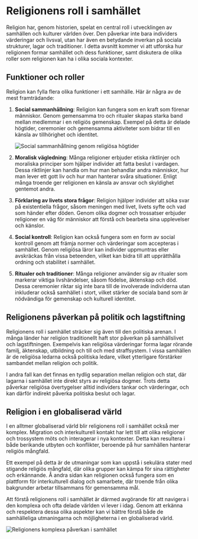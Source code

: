 # Religionens roll i samhället

Religion har, genom historien, spelat en central roll i utvecklingen av samhällen och kulturer världen över. Den påverkar inte bara individers värderingar och livsval, utan har även en betydande inverkan på sociala strukturer, lagar och traditioner. I detta avsnitt kommer vi att utforska hur religionen formar samhället och dess funktioner, samt diskutera de olika roller som religionen kan ha i olika sociala kontexter.

## Funktioner och roller

Religion kan fylla flera olika funktioner i ett samhälle. Här är några av de mest framträdande:

1. **Social sammanhållning**: Religion kan fungera som en kraft som förenar människor. Genom gemensamma tro och ritualer skapas starka band mellan medlemmar i en religiös gemenskap. Exempel på detta är delade högtider, ceremonier och gemensamma aktiviteter som bidrar till en känsla av tillhörighet och identitet.

   ![Social sammanhållning genom religiösa högtider](länk_till_bild_av_religiös_högtid)

2. **Moralisk vägledning**: Många religioner erbjuder etiska riktlinjer och moraliska principer som hjälper individer att fatta beslut i vardagen. Dessa riktlinjer kan handla om hur man behandlar andra människor, hur man lever ett gott liv och hur man hanterar svåra situationer. Enligt många troende ger religionen en känsla av ansvar och skyldighet gentemot andra.

3. **Förklaring av livets stora frågor**: Religion hjälper individer att söka svar på existentiella frågor, såsom meningen med livet, livets syfte och vad som händer efter döden. Genom olika dogmer och trossatser erbjuder religioner en väg för människor att förstå och bearbeta sina upplevelser och känslor.

4. **Social kontroll**: Religion kan också fungera som en form av social kontroll genom att främja normer och värderingar som accepteras i samhället. Genom religiösa läror kan individer uppmuntras eller avskräckas från vissa beteenden, vilket kan bidra till att upprätthålla ordning och stabilitet i samhället.

5. **Ritualer och traditioner**: Många religioner använder sig av ritualer som markerar viktiga livshändelser, såsom födelse, äktenskap och död. Dessa ceremonier riktar sig inte bara till de involverade individerna utan inkluderar också samhället i stort, vilket stärker de sociala band som är nödvändiga för gemenskap och kulturell identitet.

## Religionens påverkan på politik och lagstiftning

Religionens roll i samhället sträcker sig även till den politiska arenan. I många länder har religion traditionellt haft stor påverkan på samhällslivet och lagstiftningen. Exempelvis kan religiösa värderingar forma lagar rörande familj, äktenskap, utbildning och till och med straffsystem. I vissa samhällen är de religiösa ledarna också politiska ledare, vilket ytterligare förstärker sambandet mellan religion och politik.

I andra fall kan det finnas en tydlig separation mellan religion och stat, där lagarna i samhället inte direkt styrs av religiösa dogmer. Trots detta påverkar religiösa övertygelser alltid individers tankar och värderingar, och kan därför indirekt påverka politiska beslut och lagar.

## Religion i en globaliserad värld

I en alltmer globaliserad värld blir religionens roll i samhället också mer komplex. Migration och interkulturell kontakt har lett till att olika religioner och trossystem möts och interagerar i nya kontexter. Detta kan resultera i både berikande utbyten och konflikter, beroende på hur samhällen hanterar religiös mångfald.

Ett exempel på detta är de utmaningar som kan uppstå i sekulära stater med stigande religiös mångfald, där olika grupper kan kämpa för sina rättigheter och erkännande. Å andra sidan kan religionen också fungera som en plattform för interkulturell dialog och samarbete, där troende från olika bakgrunder arbetar tillsammans för gemensamma mål.

Att förstå religionens roll i samhället är därmed avgörande för att navigera i den komplexa och ofta delade världen vi lever i idag. Genom att erkänna och respektera dessa olika aspekter kan vi bättre förstå både de samhälleliga utmaningarna och möjligheterna i en globaliserad värld.

![Religionens komplexa påverkan i samhället](länk_till_bild_av_globalisering_och_religion)
